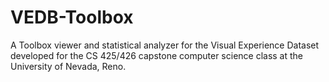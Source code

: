 # VEDB-Toolbox
A Toolbox viewer and statistical analyzer for the Visual Experience Dataset developed for the CS 425/426 capstone computer science class at the University of Nevada, Reno.

